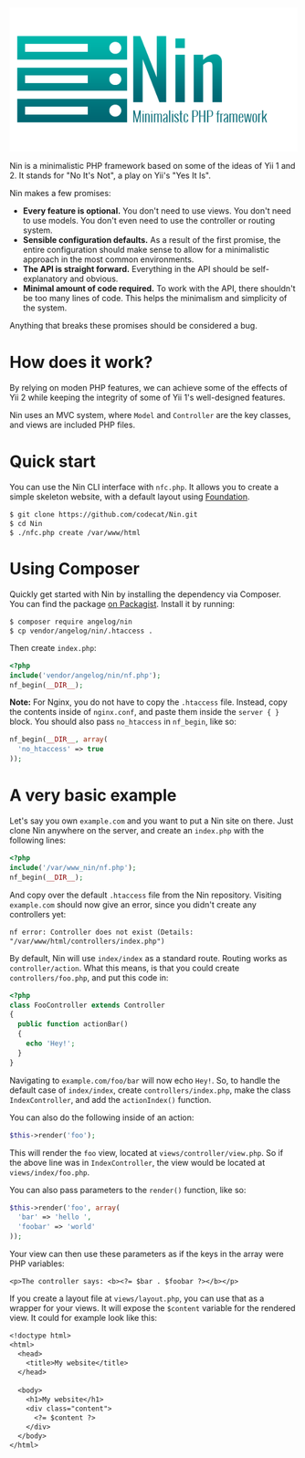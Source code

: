 ![](resources/Logo.png)

Nin is a minimalistic PHP framework based on some of the ideas of Yii 1 and 2. It stands for "No It's Not", a play on Yii's "Yes It Is".

Nin makes a few promises:

* **Every feature is optional.** You don't need to use views. You don't need to use models. You don't even need to use the controller or routing system.
* **Sensible configuration defaults.** As a result of the first promise, the entire configuration should make sense to allow for a minimalistic approach in the most common environments.
* **The API is straight forward.** Everything in the API should be self-explanatory and obvious.
* **Minimal amount of code required.** To work with the API, there shouldn't be too many lines of code. This helps the minimalism and simplicity of the system.

Anything that breaks these promises should be considered a bug.

# How does it work?
By relying on moden PHP features, we can achieve some of the effects of Yii 2 while keeping the integrity of some of Yii 1's well-designed features.

Nin uses an MVC system, where `Model` and `Controller` are the key classes, and views are included PHP files.

# Quick start
You can use the Nin CLI interface with `nfc.php`. It allows you to create a simple skeleton website, with a default layout using [Foundation](http://foundation.zurb.com/).

```
$ git clone https://github.com/codecat/Nin.git
$ cd Nin
$ ./nfc.php create /var/www/html
```

# Using Composer
Quickly get started with Nin by installing the dependency via Composer. You can find the package [on Packagist](https://packagist.org/packages/codecat/nin). Install it by running:

```
$ composer require angelog/nin
$ cp vendor/angelog/nin/.htaccess .
```

Then create `index.php`:

```PHP
<?php
include('vendor/angelog/nin/nf.php');
nf_begin(__DIR__);
```

**Note:** For Nginx, you do not have to copy the `.htaccess` file. Instead, copy the contents inside of `nginx.conf`, and paste them inside the `server { }` block. You should also pass `no_htaccess` in `nf_begin`, like so:

```PHP
nf_begin(__DIR__, array(
  'no_htaccess' => true
));
```

# A very basic example
Let's say you own `example.com` and you want to put a Nin site on there. Just clone Nin anywhere on the server, and create an `index.php` with the following lines:

```PHP
<?php
include('/var/www_nin/nf.php');
nf_begin(__DIR__);
```

And copy over the default `.htaccess` file from the Nin repository. Visiting `example.com` should now give an error, since you didn't create any controllers yet:

```
nf error: Controller does not exist (Details: "/var/www/html/controllers/index.php")
```

By default, Nin will use `index/index` as a standard route. Routing works as `controller/action`. What this means, is that you could create `controllers/foo.php`, and put this code in:

```PHP
<?php
class FooController extends Controller
{
  public function actionBar()
  {
    echo 'Hey!';
  }
}
```

Navigating to `example.com/foo/bar` will now echo `Hey!`. So, to handle the default case of `index/index`, create `controllers/index.php`, make the class `IndexController`, and add the `actionIndex()` function.

You can also do the following inside of an action:

```PHP
$this->render('foo');
```

This will render the `foo` view, located at `views/controller/view.php`. So if the above line was in `IndexController`, the view would be located at `views/index/foo.php`.

You can also pass parameters to the `render()` function, like so:

```PHP
$this->render('foo', array(
  'bar' => 'hello ',
  'foobar' => 'world'
));
```

Your view can then use these parameters as if the keys in the array were PHP variables:

```
<p>The controller says: <b><?= $bar . $foobar ?></b></p>
```

If you create a layout file at `views/layout.php`, you can use that as a wrapper for your views. It will expose the `$content` variable for the rendered view. It could for example look like this:

```
<!doctype html>
<html>
  <head>
    <title>My website</title>
  </head>

  <body>
    <h1>My website</h1>
    <div class="content">
      <?= $content ?>
    </div>
  </body>
</html>
```
